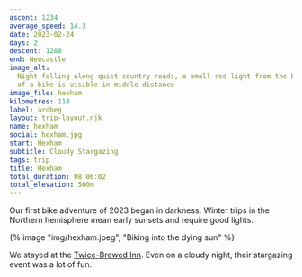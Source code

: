 ```yaml
---
ascent: 1234
average_speed: 14.3
date: 2023-02-24
days: 2
descent: 1280
end: Newcastle
image_alt:
  Night falling along quiet country roads, a small red light from the back
  of a bike is visible in middle distance
image_file: hexham
kilometres: 118
label: ardbeg
layout: trip-layout.njk
name: hexham
social: hexham.jpg
start: Hexham
subtitle: Cloudy Stargazing
tags: trip
title: Hexham
total_duration: 08:06:02
total_elevation: 500m
---
```


Our first bike adventure of 2023 began in darkness.<!-- excerpt --> Winter trips in the Northern hemisphere mean early sunsets and require good lights.

{% image "img/hexham.jpeg", "Biking into the dying sun" %}

We stayed at the [Twice-Brewed Inn](https://www.twicebrewedinn.co.uk/). Even on a cloudy night, their stargazing event was a lot of fun.
